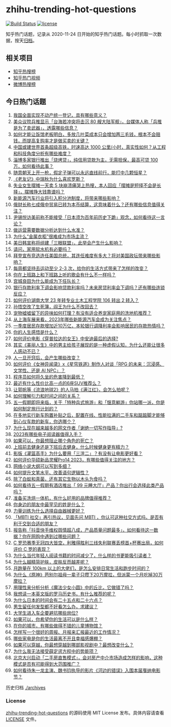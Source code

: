 # zhihu-trending-hot-questions

[![Build Status](https://github.com/justjavac/zhihu-trending-hot-questions/workflows/ci/badge.svg?branch=master)](https://github.com/justjavac/zhihu-trending-hot-questions/actions)
[![license](https://img.shields.io/github/license/justjavac/zhihu-trending-hot-questions)](https://github.com/justjavac/zhihu-trending-hot-questions/blob/master/LICENSE)

知乎热门话题，记录从 2020-11-24
日开始的知乎热门话题。每小时抓取一次数据，按天[归档](./archives)。

## 相关项目

- [知乎热搜榜](https://github.com/justjavac/zhihu-trending-top-search)
- [知乎热门视频](https://github.com/justjavac/zhihu-trending-hot-video)
- [微博热搜榜](https://github.com/justjavac/weibo-trending-hot-search)

## 今日热门话题

<!-- BEGIN -->
<!-- 最后更新时间 Wed Apr 26 2023 04:10:50 GMT+0800 (China Standard Time) -->

1. [我国全面实现不动产统一登记，具有哪些意义？](https://www.zhihu.com/question/597683566)
1. [美众议院兵推显示「台海若冲突将击沉 80 艘大陆军舰」，台媒体人称「兵推是为了卖武器」，透露哪些信息？](https://www.zhihu.com/question/597671612)
1. [如何才能让饭馆老板明白，多放几叶菜成本只会增加两三毛钱，根本不会赔钱，而提高复购率才是做买卖的关键？](https://www.zhihu.com/question/592466940)
1. [中国或建世界首条超级高铁，时速高达 1000 公里/小时，真实性如何？从工程和科技角度分析有哪些难度？](https://www.zhihu.com/question/597703542)
1. [淄博多家银行推出「烧烤贷」，纯信用贷款为主，无需担保，最高可贷 100 万，如何看待此事？](https://www.zhihu.com/question/597706463)
1. [随意朝天上开一枪，假定子弹可以永远直线前行，能打中几颗恒星？](https://www.zhihu.com/question/596253985)
1. [《老友记》中瑞秋为什么喜欢罗斯？](https://www.zhihu.com/question/390653871)
1. [失业女生摆摊一天卖 5 块崩溃痛哭上热搜，本人回应「摆摊是短择不会是长择」，摆摊挣大钱靠谱吗？](https://www.zhihu.com/question/597235643)
1. [新能源汽车行业将引入积分池制度，将带来哪些影响？](https://www.zhihu.com/question/597652024)
1. [俄财长称七成俄中贸易已转为本币结算，这意味着什么？还有哪些信息值得关注？](https://www.zhihu.com/question/597706484)
1. [尹锡悦访美前称不能接受「日本须为百年前历史下跪」观念，如何看待这一言论？](https://www.zhihu.com/question/597573878)
1. [做运营需要数据分析达到什么水准？](https://www.zhihu.com/question/318281669)
1. [为什么“金属衣柜”很难成为市场主流？](https://www.zhihu.com/question/595000190)
1. [美日韩宣称将组建「三眼联盟」，此举会产生什么影响？](https://www.zhihu.com/question/597467128)
1. [请问，家用软水机有必要吗？](https://www.zhihu.com/question/268654079)
1. [拜登宣布竞选连任美国总统，其连任难度有多大？将对美国政坛带来哪些影响？](https://www.zhihu.com/question/597715935)
1. [每周都坚持去运动至少 2-3 次，给你的生活方式带来了怎样的改变？](https://www.zhihu.com/question/594587942)
1. [你在上班路上和下班路上听的歌会有什么不一样吗？](https://www.zhihu.com/question/596350824)
1. [宫城良田为什么能成为下任队长？](https://www.zhihu.com/question/595315128)
1. [银行存款利率下调会影响贷款利率吗？未来房贷利率会下调吗？还有哪些连锁反应？](https://www.zhihu.com/question/597098343)
1. [如何评价湖南大学 23 年转专业土木工程学院 106 转出 2 转入？](https://www.zhihu.com/question/597361366)
1. [孙悟空改了生死簿，阎王为什么不改回去？](https://www.zhihu.com/question/444695125)
1. [宠物嘘嘘留下的异味如何打理？有没有适合养宠家庭用的洗地机推荐？](https://www.zhihu.com/question/595109143)
1. [从上海车展来看，2023年哪些新能源汽车会成为关注焦点？](https://www.zhihu.com/question/596574737)
1. [一季度居民存款增加近10万亿，本轮银行调降利率会影响居民的存款热情吗？](https://www.zhihu.com/question/597096949)
1. [你的人生感悟是什么？](https://www.zhihu.com/question/597042551)
1. [如何评价电影《穿普拉达的女王》中安迪最后的选择?](https://www.zhihu.com/question/284563589)
1. [其实《美丽人生》中的男主给孩子展现的是一种虚假认知，为什么还能让很多人感动不已？](https://www.zhihu.com/question/596584799)
1. [人一旦开窍后，会产生哪些改变？](https://www.zhihu.com/question/507160188)
1. [如何评价《女神异闻录》x《星穹铁道》制作人对谈「RPG 的未来：沉浸感、文学性、还是 AI NPC」？](https://www.zhihu.com/question/597678962)
1. [程序员如何将久坐的危害降到最低？](https://www.zhihu.com/question/22942209)
1. [最近有什么性价比高一点的6座SUV推荐么？](https://www.zhihu.com/question/451884235)
1. [让郭帆等《流浪地球2》的人马拍《满江红》，会怎么拍呢？](https://www.zhihu.com/question/596902906)
1. [如何理解引力和时间之间的关系？](https://www.zhihu.com/question/27888625)
1. [五一假期即将来临，关于「特种兵式旅游」和「惬意躺游」你站哪一派，你是如何制定旅行计划的？](https://www.zhihu.com/question/597672178)
1. [在多地实行新车购置补贴之后，配置在线、性能拉满的二手车和踮踮脚才能够到心仪车款的新车，你选哪个？](https://www.zhihu.com/question/597293254)
1. [为什么现在越来越多的网文作者「谢绝一切写作指导」?](https://www.zhihu.com/question/576465236)
1. [2023有哪些电子阅读器值得入手？](https://www.zhihu.com/question/580350535)
1. [如果可以，你最想阻止哪个角色的死亡？](https://www.zhihu.com/question/596585526)
1. [上班前去健身还是下班后去健身，什么时候健身更有精力？](https://www.zhihu.com/question/597457800)
1. [影版《灌篮高手》为什么要用「三渲二」？有没有让电影更好看？](https://www.zhihu.com/question/597442862)
1. [如何评价华硕新品灵耀Pro14 2023，有哪些值得关注的地方？](https://www.zhihu.com/question/597547380)
1. [网络小说大纲可以写到多细？](https://www.zhihu.com/question/313652396)
1. [如何提升文笔水平、改善语句逻辑性？](https://www.zhihu.com/question/451339370)
1. [除了白蚁和真菌，还有其它生物以木头为食吗？](https://www.zhihu.com/question/577545066)
1. [如何看待五一假期有酒店推出「 99 元睡大厅」产品？你出行会选择此类产品吗？](https://www.zhihu.com/question/597628822)
1. [准备买洗烘一体机，有什么好用的品牌值得推荐？](https://www.zhihu.com/question/585888686)
1. [你身边的朋友中最罕见的姓是什么？](https://www.zhihu.com/question/597431824)
1. [力量训练为什么选择自由器械更好？](https://www.zhihu.com/question/594649173)
1. [「MBTI 社交」再引热议，见面先问 MBTI ，你认可这种社交方式吗，是否有利于交到合适的朋友？](https://www.zhihu.com/question/597673683)
1. [报告称「抖音快手维权舆情超八成，产品质量问题最多」，如何看待这一数据？你在网购中遇到过哪些问题？](https://www.zhihu.com/question/597506276)
1. [C 罗恐赛季无冠四大皆空，利雅得胜利三线失利联赛丢榜首+杯赛出局，如何评价 C 罗的表现？](https://www.zhihu.com/question/597622466)
1. [为什么当代年轻人阅读书籍的时间减少了，什么样的书更能吸引读者？](https://www.zhihu.com/question/597591270)
1. [为什么越精简护肤，皮肤反而越差呢？](https://www.zhihu.com/question/596387473)
1. [月跑量在 100km 以上的大佬们，是怎么安排日常生活和跑步时间的？](https://www.zhihu.com/question/596597861)
1. [为什么《原神》芭别尔祖母一辈子只攒下20万摩拉，但派蒙一个月吃掉30万摩拉？](https://www.zhihu.com/question/596837623)
1. [用理性来分析分析《魔法少女小圆》中的丘比，它做错了吗？](https://www.zhihu.com/question/586304677)
1. [我想读一本英文版的罗马历史书，有什么推荐的呢？](https://www.zhihu.com/question/582950679)
1. [为什么日本的时间会有二十五点和二十六点？](https://www.zhihu.com/question/595287663)
1. [男生留任何发型都不好看怎么办，求建议？](https://www.zhihu.com/question/591374702)
1. [大学生进入车企要避坑哪些岗位?](https://www.zhihu.com/question/586583945)
1. [如果可以，你希望你的生活可以是什么样？](https://www.zhihu.com/question/597281920)
1. [在你的城市，有哪些做得不错的儿童博物馆？](https://www.zhihu.com/question/588739984)
1. [怎样写一个很好的周报、月报来汇报最近的工作情况？](https://www.zhihu.com/question/22265528)
1. [哪些家电是你的生活最离不开且幸福感爆棚？](https://www.zhihu.com/question/595317145)
1. [如果可以穿越，你最想穿越到哪部影视剧中？最想改变什么？](https://www.zhihu.com/question/596479029)
1. [为什么我无法接受薛定谔方程中的势能项？](https://www.zhihu.com/question/597158272)
1. [北京大兴启动「二手房直售模式」，会对房产中介市场造成怎样的影响，这种模式是否有可能得到大范围推广？](https://www.zhihu.com/question/597651188)
1. [如何看待朱一龙主演、魏书钧执导的影片《河边的错误》入围本届戛纳电影节？](https://www.zhihu.com/question/597625656)

<!-- END -->

历史归档 [./archives](./archives)

### License

[zhihu-trending-hot-questions](https://github.com/justjavac/zhihu-trending-hot-questions)
的源码使用 MIT License 发布。具体内容请查看 [LICENSE](./LICENSE) 文件。
